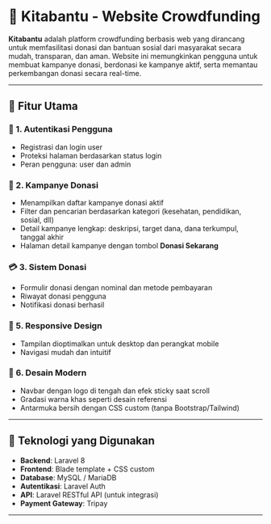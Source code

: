 # 🌱 Kitabantu - Website Crowdfunding

**Kitabantu** adalah platform crowdfunding berbasis web yang dirancang untuk memfasilitasi donasi dan bantuan sosial dari masyarakat secara mudah, transparan, dan aman. Website ini memungkinkan pengguna untuk membuat kampanye donasi, berdonasi ke kampanye aktif, serta memantau perkembangan donasi secara real-time.

---

## 🧩 Fitur Utama

### 🔐 1. Autentikasi Pengguna
- Registrasi dan login user
- Proteksi halaman berdasarkan status login
- Peran pengguna: user dan admin

### 📢 2. Kampanye Donasi
- Menampilkan daftar kampanye donasi aktif
- Filter dan pencarian berdasarkan kategori (kesehatan, pendidikan, sosial, dll)
- Detail kampanye lengkap: deskripsi, target dana, dana terkumpul, tanggal akhir
- Halaman detail kampanye dengan tombol **Donasi Sekarang**

### 💳 3. Sistem Donasi
- Formulir donasi dengan nominal dan metode pembayaran
- Riwayat donasi pengguna
- Notifikasi donasi berhasil

### 📱 5. Responsive Design
- Tampilan dioptimalkan untuk desktop dan perangkat mobile
- Navigasi mudah dan intuitif

### 🎨 6. Desain Modern
- Navbar dengan logo di tengah dan efek sticky saat scroll
- Gradasi warna khas seperti desain referensi
- Antarmuka bersih dengan CSS custom (tanpa Bootstrap/Tailwind)

---

## 🚀 Teknologi yang Digunakan

- **Backend**: Laravel 8
- **Frontend**: Blade template + CSS custom
- **Database**: MySQL / MariaDB
- **Autentikasi**: Laravel Auth
- **API**: Laravel RESTful API (untuk integrasi)
- **Payment Gateway**: Tripay
---